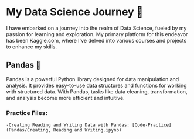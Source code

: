 # My Data Science Journey 🚀

I have embarked on a journey into the realm of Data Science, fueled by my passion for learning and exploration. My primary platform for this endeavor has been Kaggle.com, where I've delved into various courses and projects to enhance my skills.

## Pandas 🐼
Pandas is a powerful Python library designed for data manipulation and analysis. It provides easy-to-use data structures and functions for working with structured data. With Pandas, tasks like data cleaning, transformation, and analysis become more efficient and intuitive.

### Practice Files:
    -Creating Reading and Writing Data with Pandas: [Code-Practice](Pandas/Creating, Reading and Writing.ipynb)